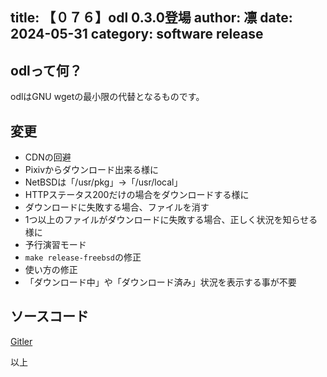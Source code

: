 title: 【０７６】odl 0.3.0登場
author: 凛
date: 2024-05-31
category: software release
----
## odlって何？
odlはGNU wgetの最小限の代替となるものです。

## 変更
* CDNの回避
* Pixivからダウンロード出来る様に
* NetBSDは「/usr/pkg」→「/usr/local」
* HTTPステータス200だけの場合をダウンロードする様に
* ダウンロードに失敗する場合、ファイルを消す
* 1つ以上のファイルがダウンロードに失敗する場合、正しく状況を知らせる様に
* 予行演習モード
* `make release-freebsd`の修正
* 使い方の修正
* 「ダウンロード中」や「ダウンロード済み」状況を表示する事が不要

## ソースコード
[Gitler](https://gitler.moe/suwako/odl)

以上
